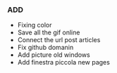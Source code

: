 ### ADD

- Fixing color
- Save all the gif online
- Connect the url post articles
- Fix github domanin
- Add picture old windows
- Add finestra piccola new pages
